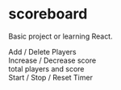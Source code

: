 # scoreboard

Basic project or learning React.

Add / Delete Players</br>
Increase / Decrease score</br>
total players and score</br>
Start / Stop / Reset Timer</br>
